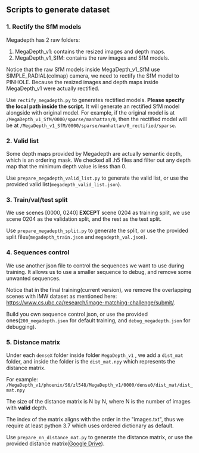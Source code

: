 
## Scripts to generate dataset 

### 1. Rectify the SfM models

Megadepth has 2 raw folders: 

1. MegaDepth_v1: contains the resized images and depth maps.
2. MegaDepth_v1_SfM: contains the raw images and SfM models.

Notice that the raw SfM models inside MegaDepth_v1_SfM use SIMPLE_RADIAL(colmap) camera, we need to rectify the SfM model to PINHOLE. Because the resized images and depth maps inside MegaDepth_v1 were actually rectified.

Use `rectify_megadepth.py` to generates rectified models. **Please specify the local path inside the script.** It will generate an rectified SfM model alongside with original model. For example, if the original model is at `/MegaDepth_v1_SfM/0000/sparse/manhattan/0`, then the rectified model will be at `/MegaDepth_v1_SfM/0000/sparse/manhattan/0_rectified/sparse`.

### 2. Valid list

Some depth maps provided by Megadepth are actually semantic depth, which is an ordering mask. We checked all .h5 files and filter out any depth map that the minimum depth value is less than 0.

Use `prepare_megadepth_valid_list.py` to generate the valid list, or use the provided valid list(`megadepth_valid_list.json`).

### 3. Train/val/test split

We use scenes [0000, 0240] **EXCEPT** scene 0204 as training split, we use scene 0204 as the validation split, and the rest as the test split.

Use `prepare_megadepth_split.py` to generate the split, or use the provided split files(`megadepth_train.json` and `megadepth_val.json`).

### 4. Sequences control

We use another json file to control the sequences we want to use during training. It allows us to use a smaller sequence to debug, and remove some unwanted sequences.

Notice that in the final training(current version), we remove the overlapping scenes with IMW dataset as mentioned here: https://www.cs.ubc.ca/research/image-matching-challenge/submit/.

Build you own sequence control json, or use the provided ones(`200_megadepth.json` for default training, and `debug_megadepth.json` for debugging).

### 5. Distance matrix

Under each `denseX` folder inside folder `MegaDepth_v1` , we add a `dist_mat` folder, and inside the folder is the `dist_mat.npy` which represents the distance matrix.

For example: `/MegaDepth_v1/phoenix/S6/zl548/MegaDepth_v1/0000/dense0/dist_mat/dist_mat.npy`

The size of the distance matrix is N by N, where N is the number of images with **valid** depth.

The index of the matrix aligns with the order in the "images.txt", thus we require at least python 3.7 which uses ordered dictionary as default.

Use `prepare_nn_distance_mat.py` to generate the distance matrix, or use the provided distance matrix([Google Drive](https://drive.google.com/u/0/uc?id=1_4OeHSkTlGuut1ipq4Odt-jpoG-te4ud&export=download)).
